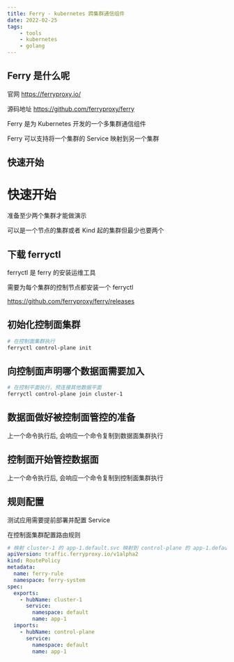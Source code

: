 ```yaml
---
title: Ferry - kubernetes 跨集群通信组件
date: 2022-02-25
tags: 
    - tools
    - kubernetes
    - golang
---
```


## Ferry 是什么呢

官网 https://ferryproxy.io/

源码地址 https://github.com/ferryproxy/ferry

Ferry 是为 Kubernetes 开发的一个多集群通信组件

Ferry 可以支持将一个集群的 Service 映射到另一个集群

## 快速开始


# 快速开始

准备至少两个集群才能做演示

可以是一个节点的集群或者 Kind 起的集群但最少也要两个

## 下载 ferryctl

ferryctl 是 ferry 的安装运维工具

需要为每个集群的控制节点都安装一个 ferryctl

https://github.com/ferryproxy/ferry/releases

## 初始化控制面集群

``` bash
# 在控制面集群执行
ferryctl control-plane init
```

## 向控制面声明哪个数据面需要加入

``` bash
# 在控制平面执行，预连接其他数据平面
ferryctl control-plane join cluster-1
```

## 数据面做好被控制面管控的准备

上一个命令执行后, 会响应一个命令复制到数据面集群执行

## 控制面开始管控数据面

上一个命令执行后, 会响应一个命令复制到控制面集群执行

## 规则配置

测试应用需要提前部署并配置 Service

在控制面集群配置路由规则

``` yaml
# 映射 cluster-1 的 app-1.default.svc 映射到 control-plane 的 app-1.default.svc
apiVersion: traffic.ferryproxy.io/v1alpha2
kind: RoutePolicy
metadata:
  name: ferry-rule
  namespace: ferry-system
spec:
  exports:
    - hubName: cluster-1
      service:
        namespace: default
        name: app-1
  imports:
    - hubName: control-plane
      service:
        namespace: default
        name: app-1
```

